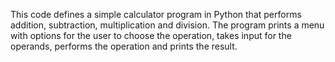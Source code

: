 This code defines a simple calculator program in Python that performs addition, subtraction, multiplication and division.
The program prints a menu with options for the user to choose the operation, takes input for the operands, performs the operation and prints the result.
